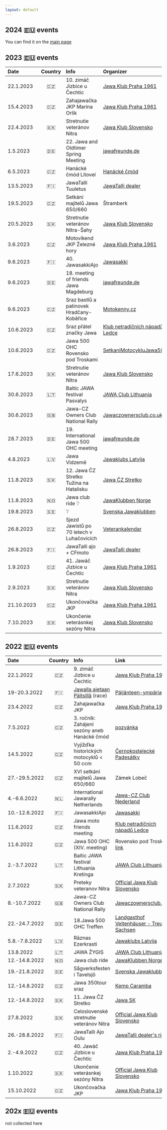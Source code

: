 ```yaml
---
layout: default
---
```


## 2024 🇪🇺 events

You can find it on the [main page](index.md)

## 2023 🇪🇺 events

| Date | Country | Info | Organizer |
| :--- | :---: | :--- | :--- |
|  22.1.2023 | 🇨🇿 | 10. zimáč Jizbice u Čechtic | [Jawa Klub Praha 1961](http://www.jawaklub.cz/kalendar) |
|  15.4.2023 | 🇨🇿 | Zahajawačka JKP Marina Orlík | [Jawa Klub Praha 1961](http://www.jawaklub.cz/kalendar) |
|  22.4.2023 | 🇸🇰 | Stretnutie veteránov Nitra | [Jawa Klub Slovensko](https://www.facebook.com/profile.php?id=100064802682552) |
|   1.5.2023 | 🇩🇪 | 22. Jawa and Oldtimer Spring Meeting | [jawafreunde.de](https://jawafreunde.de/index.php/termine/) |
|   6.5.2023 | 🇨🇿 | Hanácké čmód Litovel | [Hanácké čmód](https://www.facebook.com/events/1088364125206971/) |
|  13.5.2023 | 🇫🇮 | JawaTalli Tuuletus | [JawaTalli dealer](https://www.jawatalli.fi/news/) |
|  19.5.2023 | 🇨🇿 | Setkání majitelů Jawa 650/660 | Štramberk |
|  20.5.2023 | 🇸🇰 | Stretnutie veteránov Nitra-Šahy | [Jawa Klub Slovensko](https://www.facebook.com/profile.php?id=100064802682552) |
|   3.6.2023 | 🇨🇿 | Motovíkend JKP Železné hory | [Jawa Klub Praha 1961](http://www.jawaklub.cz/kalendar) |
|   9.6.2023 | 🇫🇮 | 40. JawasakkiAjo | [Jawasakki](https://jawasakki.fi/) |
|   9.6.2023 | 🇩🇪 | 18. meeting of friends Jawa Magdeburg | [jawafreunde.de](https://jawafreunde.de/index.php/termine/) |
|   9.6.2023 | 🇨🇿 | Sraz bastlů a patinovek Hradčany-Koběřice | [Motokenny.cz](https://www.facebook.com/events/168544469134721/) |
|  10.6.2023 | 🇨🇿 | Sraz přátel značky Jawa | [Klub netradičních nápadů Ledce](https://www.facebook.com/events/558374962973820/) |
|  10.6.2023 | 🇨🇿 | Jawa 500 OHC Rovensko pod Troskami | [SetkaniMotocykluJawa500Ohc](https://www.facebook.com/SetkaniMotocykluJawa500Ohc) |
|  17.6.2023 | 🇸🇰 | Stretnutie veteránov Nitra | [Jawa Klub Slovensko](https://www.facebook.com/profile.php?id=100064802682552) |
|  30.6.2023 | 🇱🇹 | Baltic JAWA festival Pasvalys | [JAWA Club Lithuania](https://www.facebook.com/events/745033730518268) |
|  30.6.2023 | 🇬🇧 | Jawa-CZ Owners Club National Rally | [Jawaczownersclub.co.uk](http://www.jawaczownersclub.co.uk/events.htm) |
|  28.7.2023 | 🇩🇪 | 19. International Jawa 500 OHC meeting | [jawafreunde.de](https://jawafreunde.de/index.php/termine/21-jawa-500-ohc-treffen) |
|   4.8.2023 | 🇱🇻 | Jawa Vidzemē | [Jawaklubs Latvija](https://www.facebook.com/events/1526593587831142) |
|  11.8.2023 | 🇸🇰 | 12. Jawa ČZ Stretko Tužina na Hatalisku | [Jawa ČZ Stretko](https://www.facebook.com/events/1342849809831408) |
|  11.8.2023 | 🇳🇴 | Jawa club ride ❔ | [JawaKlubben Norge](http://jawaklubben.no/) |
|  19.8.2023 | 🇸🇪 | ❔ | [Svenska Jawaklubben](https://jawaklubben.se/) |
|  26.8.2023 | 🇨🇿 | Sjezd Jawistů po 70 letech v Luhačovicích | [Veterankalendar](https://www.veterankalendar.cz/index.php?id=5&id_p=8387) |
|  26.8.2023 | 🇫🇮 | JawaTalli ajo + CFmoto | [JawaTalli dealer](https://www.jawatalli.fi/news/) |
|   1.9.2023 | 🇨🇿 | 41. Jawáč Jizbice u Čechtic | [Jawa Klub Praha 1961](http://www.jawaklub.cz/kalendar) |
|   2.9.2023 | 🇸🇰 | Stretnutie veteránov Nitra | [Jawa Klub Slovensko](https://www.facebook.com/profile.php?id=100064802682552) |
| 21.10.2023 | 🇨🇿 | Ukončovačka JKP | [Jawa Klub Praha 1961](http://www.jawaklub.cz/kalendar) |
|  7.10.2023 | 🇸🇰 | Ukončenie veterásnkej sezóny Nitra | [Jawa Klub Slovensko](https://www.facebook.com/profile.php?id=100064802682552) |

## 2022 🇪🇺 events

| Date | Country | Info | Link |
| :--- | :---: | :--- | :--- |
| 22.1.2022 | 🇨🇿 | 9. zimáč Jizbice u Čechtic | [Jawa Klub Praha 1961](http://www.jawaklub.cz/kalendar) |
| 19-20.3.2022 | 🇫🇮 | [Jawalla ajetaan Päitsillä](https://facebook.com/Jawa-Palaa-P%C3%A4itsille-283166846809398/) (race) | [Päijänteen-ympäriajo](https://www.paijanne-enduro.fi/en)  |
| 23.4.2022 | 🇨🇿 | Zahajawačka JKP | [Jawa Klub Praha 1961](https://www.facebook.com/events/634428737853857) |
| 7.5.2022 | 🇨🇿 | 3. ročník: Zahájení sezóny aneb Hanácké čmód | [pozvánka](https://www.facebook.com/events/668667414318182/?ref=newsfeed) |
| 14.5.2022 | 🇨🇿 | Vyjížďka historických motocyklů < 50 ccm | [Černokostelecké Padesátky](https://www.cernokostelecke-padesatky.cz/) |
| 27.-29.5.2022 | 🇨🇿 | XVI setkání majitelů Jawa 650/660 | Zámek Lobeč |
| 4.-6.6.2022 | 🇳🇱 | International Jawarally Netherlands | [Jawa-CZ Club Nederland](https://www.jawarally2022.nl/) |
| 10.-12.6.2022 | 🇫🇮 | JawasakkiAjo | [Jawasakki](https://jawasakki.fi/index.php/Fi/) |
| 11.6.2022 | 🇨🇿 | Jawa moto friends meeting | [Klub netradičních nápadů Ledce](https://www.facebook.com/events/s/sraz-pratel-znacky-jawa/3235069746738107/) |
| 11.6.2022 | 🇨🇿 | Jawa 500 OHC (XIV. meeting) | Rovensko pod Troskami, [link](https://www.facebook.com/events/698394628176504/) |
| 2.-3.7.2022 | 🇱🇹 | Baltic JAWA festival Lithuania Kretinga | [JAWA Club Lithuania](https://www.facebook.com/JAWA-Club-Lithuania-JAWA-Fan%C5%B3-Klubas-Lietuva-304724539946979) |
| 2.7.2022 | 🇸🇰 | Preteky veteranov Nitra | [Official Jawa Klub Slovensko](https://www.facebook.com/Official-Jawa-Klub-Slovensko-1371735932895009/) |
| 8.-10.7.2022 | 🇬🇧 | Jawa-CZ Owners Club National Rally | [Jawaczownersclub.co.uk](http://www.jawaczownersclub.co.uk/events.htm) |
| 22.-24.7.2022 | 🇩🇪 | 18.Jawa 500 OHC Treffen | [Landgasthof Veitenhäuser - Treuen, Sachsen](https://jawafreunde.de/index.php/termine/event/43-18-jawa-500-ohc-treffen.html) |
| 5.8.-7.8.2022 | 🇱🇻 | Rāznas Ezerkrasti | [Jawaklubs Latvija](http://www.jawaklubs.lv/kluba-jaunumi.php) |
| 13.8.2022 | 🇱🇹 | JAWA ŽYGIS | [JAWA Club Lithuania](https://www.facebook.com/events/770336290783712/)
| 12.-14.8.2022 | 🇳🇴 | Jawa club ride  | [JawaKlubben Norge](http://jawaklubben.no/) |
| 19.-21.8.2022| 🇸🇪 | Sågverksfesten i Tavelsjö | [Svenska Jawaklubben](https://jawaklubben.se/) |
| 12.-14.8.2022 | 🇨🇿 | Jawa 350tour sraz | [Kemp Caramba](https://fb.me/e/2hlz0aZp5) |
| 12.-14.8.2022 | 🇸🇰 | 11. Jawa ČZ Stretko | [Jawa SK](https://www.facebook.com/events/456883366107646) |
| 27.8.2022 | 🇸🇰 | Celoslovenské stretnutie veteránov Nitra | [Official Jawa Klub Slovensko](https://www.facebook.com/Official-Jawa-Klub-Slovensko-1371735932895009/) |
| 26.-28.8.2022 | 🇫🇮 | JawaTalli Ajo Oulu | [JawaTalli dealer's ride](https://www.facebook.com/JawaTalli/photos/a.110105852872782/1139226473294043) |
| 2.-4.9.2022 | 🇨🇿 | 40. Jawáč Jizbice u Čechtic | [Jawa Klub Praha 1961](http://www.jawaklub.cz/kalendar) |
| 1.10.2022 | 🇸🇰 | Ukončenie veterásnkej sezóny Nitra | [Official Jawa Klub Slovensko](https://www.facebook.com/Official-Jawa-Klub-Slovensko-1371735932895009/) |
| 15.10.2022 | 🇨🇿 | Ukončovačka JKP | [Jawa Klub Praha 1961](http://www.jawaklub.cz/kalendar) |

## 202x 🇪🇺 events

not collected here